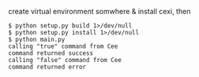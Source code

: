 create virtual environment somwhere & install cexi, then
```
$ python setup.py build 1>/dev/null
$ python setup.py install 1>/dev/null
$ python main.py
calling "true" command from Cee
command returned success
calling "false" command from Cee
command returned error
```